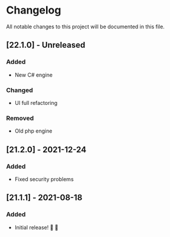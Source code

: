 # Changelog
All notable changes to this project will be documented in this file.

## [22.1.0] - Unreleased

### Added 
- New C# engine

### Changed
- UI full refactoring

### Removed
- Old php engine

## [21.2.0] - 2021-12-24

### Added
- Fixed security problems

## [21.1.1] - 2021-08-18

### Added
* Initial release! 🎉 🎉